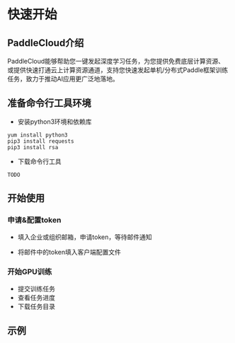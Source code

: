 # 快速开始

## PaddleCloud介绍
PaddleCloud能够帮助您一键发起深度学习任务，为您提供免费底层计算资源、或提供快速打通云上计算资源通道，支持您快速发起单机/分布式Paddle框架训练任务，致力于推动AI应用更广泛地落地。

## 准备命令行工具环境

- 安装python3环境和依赖库
```shell
yum install python3
pip3 install requests
pip3 install rsa
```

- 下载命令行工具
```shell
TODO
```

## 开始使用

### 申请&配置token
- 填入企业或组织邮箱，申请token，等待邮件通知

- 将邮件中的token填入客户端配置文件

### 开始GPU训练
- 提交训练任务
- 查看任务进度
- 下载任务目录

## 示例
